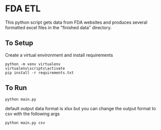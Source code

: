 # FDA ETL

This python script gets data from FDA websites and produces several formatted excel files in the "finished data" directory.

## To Setup

Create a virtual environment and install requirements
```
python -m venv virtualenv
virtualenv\scripts\activate
pip install -r requirements.txt
```

## To Run

```
python main.py
```

default output data format is xlsx but you can change the output format to csv with the following args

```
python main.py csv
```

